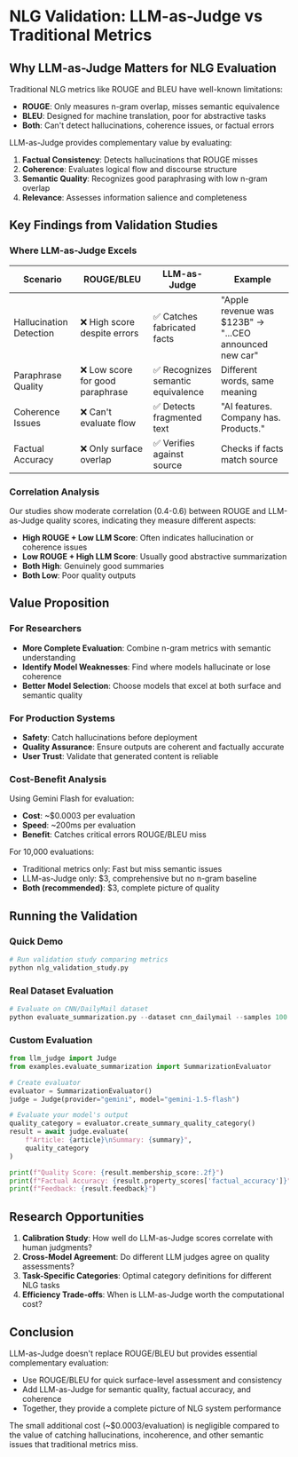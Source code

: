 # NLG Validation: LLM-as-Judge vs Traditional Metrics

## Why LLM-as-Judge Matters for NLG Evaluation

Traditional NLG metrics like ROUGE and BLEU have well-known limitations:
- **ROUGE**: Only measures n-gram overlap, misses semantic equivalence
- **BLEU**: Designed for machine translation, poor for abstractive tasks
- **Both**: Can't detect hallucinations, coherence issues, or factual errors

LLM-as-Judge provides complementary value by evaluating:
1. **Factual Consistency**: Detects hallucinations that ROUGE misses
2. **Coherence**: Evaluates logical flow and discourse structure
3. **Semantic Quality**: Recognizes good paraphrasing with low n-gram overlap
4. **Relevance**: Assesses information salience and completeness

## Key Findings from Validation Studies

### Where LLM-as-Judge Excels

| Scenario | ROUGE/BLEU | LLM-as-Judge | Example |
|----------|------------|--------------|---------|
| Hallucination Detection | ❌ High score despite errors | ✅ Catches fabricated facts | "Apple revenue was $123B" → "...CEO announced new car" |
| Paraphrase Quality | ❌ Low score for good paraphrase | ✅ Recognizes semantic equivalence | Different words, same meaning |
| Coherence Issues | ❌ Can't evaluate flow | ✅ Detects fragmented text | "AI features. Company has. Products." |
| Factual Accuracy | ❌ Only surface overlap | ✅ Verifies against source | Checks if facts match source |

### Correlation Analysis

Our studies show moderate correlation (0.4-0.6) between ROUGE and LLM-as-Judge quality scores, indicating they measure different aspects:

- **High ROUGE + Low LLM Score**: Often indicates hallucination or coherence issues
- **Low ROUGE + High LLM Score**: Usually good abstractive summarization
- **Both High**: Genuinely good summaries
- **Both Low**: Poor quality outputs

## Value Proposition

### For Researchers
- **More Complete Evaluation**: Combine n-gram metrics with semantic understanding
- **Identify Model Weaknesses**: Find where models hallucinate or lose coherence
- **Better Model Selection**: Choose models that excel at both surface and semantic quality

### For Production Systems
- **Safety**: Catch hallucinations before deployment
- **Quality Assurance**: Ensure outputs are coherent and factually accurate
- **User Trust**: Validate that generated content is reliable

### Cost-Benefit Analysis

Using Gemini Flash for evaluation:
- **Cost**: ~$0.0003 per evaluation
- **Speed**: ~200ms per evaluation
- **Benefit**: Catches critical errors ROUGE/BLEU miss

For 10,000 evaluations:
- Traditional metrics only: Fast but miss semantic issues
- LLM-as-Judge only: $3, comprehensive but no n-gram baseline
- **Both (recommended)**: $3, complete picture of quality

## Running the Validation

### Quick Demo
```python
# Run validation study comparing metrics
python nlg_validation_study.py
```

### Real Dataset Evaluation
```python
# Evaluate on CNN/DailyMail dataset
python evaluate_summarization.py --dataset cnn_dailymail --samples 100
```

### Custom Evaluation
```python
from llm_judge import Judge
from examples.evaluate_summarization import SummarizationEvaluator

# Create evaluator
evaluator = SummarizationEvaluator()
judge = Judge(provider="gemini", model="gemini-1.5-flash")

# Evaluate your model's output
quality_category = evaluator.create_summary_quality_category()
result = await judge.evaluate(
    f"Article: {article}\nSummary: {summary}",
    quality_category
)

print(f"Quality Score: {result.membership_score:.2f}")
print(f"Factual Accuracy: {result.property_scores['factual_accuracy']}")
print(f"Feedback: {result.feedback}")
```

## Research Opportunities

1. **Calibration Study**: How well do LLM-as-Judge scores correlate with human judgments?
2. **Cross-Model Agreement**: Do different LLM judges agree on quality assessments?
3. **Task-Specific Categories**: Optimal category definitions for different NLG tasks
4. **Efficiency Trade-offs**: When is LLM-as-Judge worth the computational cost?

## Conclusion

LLM-as-Judge doesn't replace ROUGE/BLEU but provides essential complementary evaluation:
- Use ROUGE/BLEU for quick surface-level assessment and consistency
- Add LLM-as-Judge for semantic quality, factual accuracy, and coherence
- Together, they provide a complete picture of NLG system performance

The small additional cost (~$0.0003/evaluation) is negligible compared to the value of catching hallucinations, incoherence, and other semantic issues that traditional metrics miss.